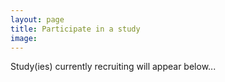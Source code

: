 ```yaml
---
layout: page
title: Participate in a study
image: 
---
```


Study(ies) currently recruiting will appear below...
